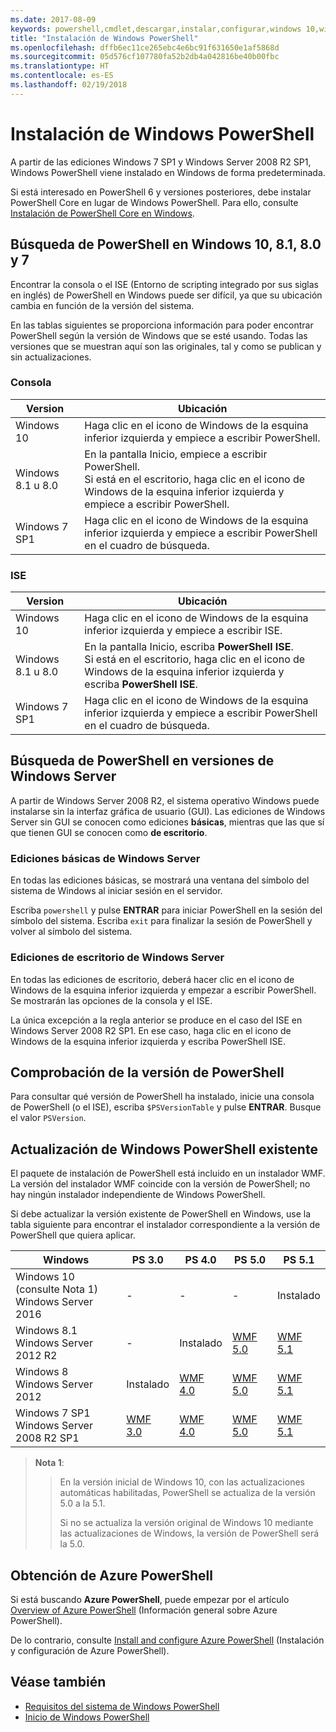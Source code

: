 ```yaml
---
ms.date: 2017-08-09
keywords: powershell,cmdlet,descargar,instalar,configurar,windows 10,windows 8.1,windows 8.0,windows 7
title: "Instalación de Windows PowerShell"
ms.openlocfilehash: dffb6ec11ce265ebc4e6bc91f631650e1af5868d
ms.sourcegitcommit: 05d576cf107780fa52b2db4a042816be40b00fbc
ms.translationtype: HT
ms.contentlocale: es-ES
ms.lasthandoff: 02/19/2018
---
```

# <a name="installing-windows-powershell"></a>Instalación de Windows PowerShell
A partir de las ediciones Windows 7 SP1 y Windows Server 2008 R2 SP1, Windows PowerShell viene instalado en Windows de forma predeterminada.

Si está interesado en PowerShell 6 y versiones posteriores, debe instalar PowerShell Core en lugar de Windows PowerShell. Para ello, consulte [Instalación de PowerShell Core en Windows](Installing-PowerShell-Core-on-Windows.md).

## <a name="finding-powershell-in-windows-10-81-80-and-7"></a>Búsqueda de PowerShell en Windows 10, 8.1, 8.0 y 7

Encontrar la consola o el ISE (Entorno de scripting integrado por sus siglas en inglés) de PowerShell en Windows puede ser difícil, ya que su ubicación cambia en función de la versión del sistema.

En las tablas siguientes se proporciona información para poder encontrar PowerShell según la versión de Windows que se esté usando.
Todas las versiones que se muestran aquí son las originales, tal y como se publican y sin actualizaciones.

### <a name="for-console"></a>Consola

Version | Ubicación
-- | --
Windows 10 | Haga clic en el icono de Windows de la esquina inferior izquierda y empiece a escribir PowerShell.
Windows 8.1 u 8.0 | En la pantalla Inicio, empiece a escribir PowerShell.<br/>Si está en el escritorio, haga clic en el icono de Windows de la esquina inferior izquierda y empiece a escribir PowerShell.
Windows 7 SP1 | Haga clic en el icono de Windows de la esquina inferior izquierda y empiece a escribir PowerShell en el cuadro de búsqueda.

### <a name="for-ise"></a>ISE

Version | Ubicación
-- | --
Windows 10 | Haga clic en el icono de Windows de la esquina inferior izquierda y empiece a escribir ISE.
Windows 8.1 u 8.0 | En la pantalla Inicio, escriba **PowerShell ISE**.<br/>Si está en el escritorio, haga clic en el icono de Windows de la esquina inferior izquierda y escriba **PowerShell ISE**.
Windows 7 SP1 | Haga clic en el icono de Windows de la esquina inferior izquierda y empiece a escribir PowerShell en el cuadro de búsqueda.

## <a name="finding-powershell-in-windows-server-versions"></a>Búsqueda de PowerShell en versiones de Windows Server

A partir de Windows Server 2008 R2, el sistema operativo Windows puede instalarse sin la interfaz gráfica de usuario (GUI).
Las ediciones de Windows Server sin GUI se conocen como ediciones **básicas**, mientras que las que sí que tienen GUI se conocen como **de escritorio**.

### <a name="windows-server-core-editions"></a>Ediciones básicas de Windows Server

En todas las ediciones básicas, se mostrará una ventana del símbolo del sistema de Windows al iniciar sesión en el servidor.

Escriba `powershell` y pulse **ENTRAR** para iniciar PowerShell en la sesión del símbolo del sistema. Escriba `exit` para finalizar la sesión de PowerShell y volver al símbolo del sistema.

### <a name="windows-server-desktop-editions"></a>Ediciones de escritorio de Windows Server

En todas las ediciones de escritorio, deberá hacer clic en el icono de Windows de la esquina inferior izquierda y empezar a escribir PowerShell.
Se mostrarán las opciones de la consola y el ISE.

La única excepción a la regla anterior se produce en el caso del ISE en Windows Server 2008 R2 SP1. En ese caso, haga clic en el icono de Windows de la esquina inferior izquierda y escriba PowerShell ISE.

## <a name="how-to-check-the-version-of-powershell"></a>Comprobación de la versión de PowerShell

Para consultar qué versión de PowerShell ha instalado, inicie una consola de PowerShell (o el ISE), escriba `$PSVersionTable` y pulse **ENTRAR**. Busque el valor `PSVersion`.

## <a name="upgrading-existing-windows-powershell"></a>Actualización de Windows PowerShell existente

El paquete de instalación de PowerShell está incluido en un instalador WMF.
La versión del instalador WMF coincide con la versión de PowerShell; no hay ningún instalador independiente de Windows PowerShell.

Si debe actualizar la versión existente de PowerShell en Windows, use la tabla siguiente para encontrar el instalador correspondiente a la versión de PowerShell que quiera aplicar.

Windows | PS 3.0 | PS 4.0 | PS 5.0 | PS 5.1 |
--|--|--|--|--|
Windows 10 (consulte Nota 1)<br/>Windows Server 2016 | - | - | - | Instalado
Windows 8.1<br/>Windows Server 2012 R2 | - | Instalado | [WMF 5.0](https://www.microsoft.com/en-us/download/details.aspx?id=50395) | [WMF 5.1](https://www.microsoft.com/en-us/download/details.aspx?id=54616)
Windows 8<br/>Windows Server 2012 | Instalado | [WMF 4.0](https://www.microsoft.com/en-us/download/details.aspx?id=40855) | [WMF 5.0](https://www.microsoft.com/en-us/download/details.aspx?id=50395) | [WMF 5.1](https://www.microsoft.com/en-us/download/details.aspx?id=54616)
Windows 7 SP1<br/>Windows Server 2008 R2 SP1 | [WMF 3.0](https://www.microsoft.com/en-us/download/details.aspx?id=34595) | [WMF 4.0](https://www.microsoft.com/en-us/download/details.aspx?id=40855) | [WMF 5.0](https://www.microsoft.com/en-us/download/details.aspx?id=50395) | [WMF 5.1](https://www.microsoft.com/en-us/download/details.aspx?id=54616)

> **Nota 1**:
  >>
  >> En la versión inicial de Windows 10, con las actualizaciones automáticas habilitadas, PowerShell se actualiza de la versión 5.0 a la 5.1.
  >>
  >> Si no se actualiza la versión original de Windows 10 mediante las actualizaciones de Windows, la versión de PowerShell será la 5.0.

## <a name="need-azure-powershell"></a>Obtención de Azure PowerShell

Si está buscando **Azure PowerShell**, puede empezar por el artículo [Overview of Azure PowerShell](https://docs.microsoft.com/en-us/powershell/azure) (Información general sobre Azure PowerShell).

De lo contrario, consulte [Install and configure Azure PowerShell](https://docs.microsoft.com/en-us/powershell/azure/install-azurerm-ps) (Instalación y configuración de Azure PowerShell).

## <a name="see-also"></a>Véase también

- [Requisitos del sistema de Windows PowerShell](Windows-PowerShell-System-Requirements.md)
- [Inicio de Windows PowerShell](Starting-Windows-PowerShell.md)
